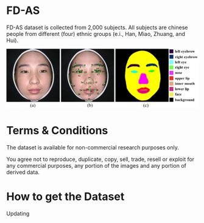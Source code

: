 # FD-AS

FD-AS dataset is collected from 2,000 subjects. All subjects are chinese people from different (four) ethnic groups (e.i., Han, Miao, Zhuang, and Hui). 

![image](https://github.com/FDUXilly/FD-AS/blob/main/label.png)


# Terms & Conditions
The dataset is available for non-commercial research purposes only.

You agree not to reproduce, duplicate, copy, sell, trade, resell or exploit for any commercial purposes, any portion of the images and any portion of derived data.

# How to get the Dataset

Updating
